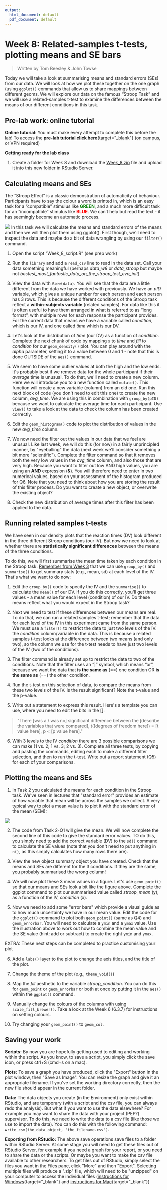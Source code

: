 ```yaml
---
output:
  html_document: default
  pdf_document: default
---
```





# Week 8: Related-samples t-tests, plotting means and SE bars

> Written by Tom Beesley & John Towse

Today we will take a look at summarising means and standard errors (SEs) from our data. We will look at how we plot these together on the one graph (using `ggplot()` commands that allow us to share mappings between different geoms. We will explore our data on the famous “Stroop Task” and we will use a related-samples t-test to examine the differences between the means of our different conditions in this task. 

## Pre-lab work: online tutorial

**Online tutorial**: You must make every attempt to complete this before the lab! To access the [**pre-lab tutorial click here**](https://ma-rconnect.lancs.ac.uk/PSYC121_2022_Week_8){target="_blank"} (on campus, or VPN required)

**Getting ready for the lab class** 

1. Create a folder for Week 8 and download the [Week_8.zip](files/Week_8/Week_8_v2.zip) file and upload it into this new folder in RStudio Server. 

## Calculating means and SEs 

The “Stroop Effect” is a classic demonstration of automaticity of behaviour. Participants have to say the colour a word is printed in, which is an easy task for a “compatible” stimulus like <span style="color:green">**GREEN**</span>, and a much more difficult task for an “incompatible” stimulus like <span style="color:red">**BLUE**</span>. We can’t help but read the text - it has seemingly become an automatic process.

![](files/Week_8/stroop.png)
In this task we will calculate the means and standard errors of the means and then we will then plot them using ggplot(). First though, we'll need to inspect the data and maybe do a bit of data wrangling by using our `filter()` command.

1. Open the script “Week_8_script.R” (see prep work)

2. Run the `library` and add a `read_csv` line to read in the data set. Call your data something meaningful (perhaps *data_w8* or *data_stroop* but maybe not *bestest_most_fantastic_data_on_the_stroop_test_eva_init*)

3. View the data with `View(data)`. You will see that the data are a little different from the data we have worked with previously. We have an *pID* variable, which gives a unique number for each person and each person has 3 rows. This is because the different conditions of the Stroop task reflect a **within-subjects variable** (related samples). For data like this it is often useful to have them arranged in what is referred to as “long format”, with multiple rows for each response the participant provides. For the current data that means we have a variable called *condition*, which is our IV, and one called *time* which is our DV.

4. Let's look at the distribution of *time* (our DV) as a function of *condition*. Complete the next chunk of code by mapping *x* to *time* and *fill* to *condition* for our `geom_density()` plot. You can play around with the *alpha* parameter, setting it to a value between 0 and 1 - note that this is done OUTSIDE of the `aes()` command.

5. We seem to have some outlier values at both the high and the low ends. It's probably best if we remove data for the whole participant if their *average* time is unusual. To do that, we'll need to create a new column. Here we will introduce you to a new function called `mutate()`. This function will create a new variable (column) from an old one. Run this next block of code (you don't need to edit this one) to create the new column, *avg_time*. We are using this in combination with `group_by(pID)` because we want to calculate the average time for each participant. Use `view()` to take a look at the data to check the column has been created correctly. 

6. Edit the `geom_histogram()` code to plot the distribution of values in the new *avg_time* column. 

7. We now need the filter out the values in our data that we feel are unusual. Like last week, we will do this (for now) in a fairly unprincipled manner, by "eyeballing" the data (next week we'll consider something a bit more "scientific"). Complete the filter command so that it removes both the very low values in the *avg_time* column, and also those that are very high. Because you want to filter out low AND high values, you are using an **AND** expression (**&**). You will therefore need to enter in two numerical values, based on your assessment of the histogram produced for Q6. Note that you need to think about how you are storing the result of this filter process. Do you want to create a new object, or overwrite the existing object?

8. Check the new distribution of average times after this filter has been applied to the data. 

## Running related samples t-tests

We have seen in our density plots that the reaction times (DV) look different in the three different Stroop conditions (our IV). But now we need to look at whether there are **statistically significant differences** between the means of the three conditions. 

To do this, we will first summarise the mean time taken by each condition in the Stroop task. [Remember from Week 3](#group_by) that we can use `group_by()` and `summarise()` to get summary stats (e.g., mean, sd) at each level of the IV. That's what we want to do now:

1. Edit the `group_by()` code to specify the IV and the `summarise()` to calculate the `mean()` of our DV. If you do this correctly, you'll get three values - a mean value for each level (condition) of our IV. Do these means reflect what you would expect in the Stroop task?

2. Next we need to test if these differences between our means are real. To do that, we can run a related samples t-test; remember that the data for each level of the IV in this experiment came from the same person. We must use a `filter()` to restrict the data to just two levels of the IV: the *condition* column/variable in the data. This is because a related samples t-test looks at the difference between two means (and only two), so the column we use for the t-test needs to have just two levels of the IV (two of the conditions).

3. The filter command is already set up to restrict the data to two of the conditions. Note that the filter uses an “|” symbol, which means “or”, because we want the data that **is the same as** (==) one condition OR **is the same as** (==) the other condition.

4. Run the t-test on this selection of data, to compare the means from these two levels of the IV. Is the
result significant? Note the t-value and the p-value. 

5. Write out a statement to express this result. Here's a template you can use, where you need to edit the bits in the []: 

>"There [was a / was no] significant difference between the [describe the variables that were compared], t([degrees of freedom here]) = [t value here], p < [p value here]." 

6. With 3 levels to the IV *condition* there are 3 possible comparisons we can make (1 vs. 2; 1 vs. 3; 2 vs. 3). Complete all three tests, by copying and pasting the commands, editing each to make a different filter selection, and then to run the t-test. Write out a report statement (Q5) for each of your comparisons. 

## Plotting the means and SEs

1. In Task 2 you calculated the means for each condition in the Stroop task. We've seen in lectures that "standard error" provides an estimate of how variable that mean will be across the samples we collect. A very typical way to plot a mean value is to plot it with the standard error of the mean (SEM):

![](files/Week_8/error_bars.png)

2. The code from Task 2-Q1 will give the mean. We will now complete the second line of this code to give the standard error values. TO do this, you simply need to add the correct variable (DV) to the `sd()` command to calculate the SE values (note that you don't need to put anything in `n()`, as this simply calculates how many rows there are).

3. View the new object summary object you have created. Check that the means and SEs are different for the 3 conditions. If they are the same, you probably summarised the wrong column!

4. We will now plot these 3 mean values in a figure. Let's use `geom_point()` so that our means and SEs look a bit like the figure above. Complete the ggplot command to plot our summarised value called *stroop_mean* (y), as a function of the IV, *condition* (x).

5. Now we need to add some "error bars" which provide a visual guide as to how much uncertainty we have in our mean value. Edit the code for the `ggplot()` command to plot both `geom_point()` (same as Q4) and `geom_errorbar`. You will need to calculate a `ymin` and a `ymax` value. Use the illustration above to work out how to combine the mean value and the SE value (hint: add or subtract) to create the right `ymin` and `ymax`. 

EXTRA: These next steps can be completed to practice customising your plot

6. Add a `labs()` layer to the plot to change the axis titles, and the title of the plot.

7. Change the theme of the plot (e.g., `theme_void()`)

8. Map the *fill* aesthetic to the variable *stroop_condition*. You can do this for `geom_point` or `geom_errorbar` or both at once by putting it in the `aes()` within the `ggplot()` command.

9. Manually change the colours of the columns with using `scale_fill_brewer()`. Take a look at the Week 6 (6.3.7) for instructions on setting colours.

10. Try changing your `geom_point()` to `geom_col`.

## Saving your work

**Scripts:** By now you are hopefully getting used to editing and working within the script. As you know, to save a script, you simply click the save icon, or press ctrl+S (cmd+s on a mac).

**Plots:** To save a graph you have produced, click the "Export" button in the plot window, then "Save as Image". You can resize the graph and give it an appropriate filename. If you've set the working directory correctly, then the new file should appear in the current folder. 

**Data:** The data objects you create (in the Environment) only exist within RStudio, and are temporary (with a script and the csv file, you can always redo the analysis). But what if you want to use the data elsewhere? For example you may want to share the data with your project (PEP?) supervisor. To do this, we need to write the data to a csv file (like those we use to import the data). You can do this with the following command: `write_csv(the_data_object, "the_filename.csv")`. 

**Exporting from RStudio:** The above save operations save files to a folder within RStudio Server. At some stage you will need to get these files out of RStudio Server, for example if you need a graph for your report, or you need to share the data or the scripts. Or maybe you want to make the csv file available to other researchers. To get files out of RStudio, simply select the files you want in the Files pane, click "More" and then "Export". Selecting multiple files will produce a ".zip" file, which will need to be "unzipped" on your computer to access the individual files ([instructions for Windows](https://support.microsoft.com/en-us/windows/zip-and-unzip-files-f6dde0a7-0fec-8294-e1d3-703ed85e7ebc){target="_blank"} and [instructions for Mac](https://support.apple.com/en-gb/guide/mac-help/mchlp2528/mac){target="_blank"})

